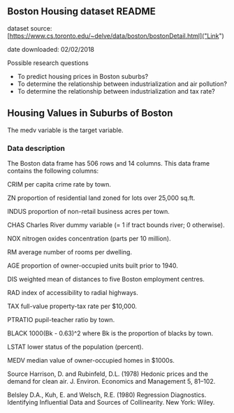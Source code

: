## Boston Housing dataset README

dataset source: [https://www.cs.toronto.edu/~delve/data/boston/bostonDetail.html]("Link")

date downloaded: 02/02/2018

Possible research questions

* To predict housing prices in Boston suburbs?
* To determine the relationship between industrialization and air pollution?
* To determine the relationship between industrialization and tax rate?

## Housing Values in Suburbs of Boston

The medv variable is the target variable.

### Data description
The Boston data frame has 506 rows and 14 columns. This data frame contains the following columns:

CRIM
per capita crime rate by town.

ZN
proportion of residential land zoned for lots over 25,000 sq.ft.

INDUS
proportion of non-retail business acres per town.

CHAS
Charles River dummy variable (= 1 if tract bounds river; 0 otherwise).

NOX
nitrogen oxides concentration (parts per 10 million).

RM
average number of rooms per dwelling.

AGE
proportion of owner-occupied units built prior to 1940.

DIS
weighted mean of distances to five Boston employment centres.

RAD
index of accessibility to radial highways.

TAX
full-value property-tax rate per $10,000.

PTRATIO
pupil-teacher ratio by town.

BLACK
1000(Bk - 0.63)^2 where Bk is the proportion of blacks by town.

LSTAT
lower status of the population (percent).

MEDV
median value of owner-occupied homes in $1000s.

Source
Harrison, D. and Rubinfeld, D.L. (1978) Hedonic prices and the demand for clean air. J. Environ. Economics and Management 5, 81–102.

Belsley D.A., Kuh, E. and Welsch, R.E. (1980) Regression Diagnostics. Identifying Influential Data and Sources of Collinearity. New York: Wiley.
